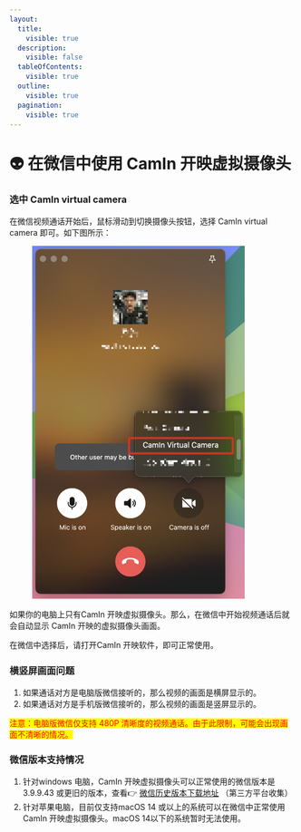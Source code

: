 ```yaml
---
layout:
  title:
    visible: true
  description:
    visible: false
  tableOfContents:
    visible: true
  outline:
    visible: true
  pagination:
    visible: true
---
```


# 👽 在微信中使用 CamIn 开映虚拟摄像头

### 选中 CamIn virtual camera

在微信视频通话开始后，鼠标滑动到切换摄像头按钮，选择 CamIn virtual camera 即可。如下图所示：

<figure><img src="../../.gitbook/assets/image (60).png" alt="wechatcall" width="375"><figcaption></figcaption></figure>

如果你的电脑上只有CamIn 开映虚拟摄像头。那么，在微信中开始视频通话后就会自动显示 CamIn 开映的虚拟摄像头画面。

在微信中选择后，请打开CamIn 开映软件，即可正常使用。

### 横竖屏画面问题

1. 如果通话对方是电脑版微信接听的，那么视频的画面是横屏显示的。
2. 如果通话对方是手机版微信接听的，那么视频的画面是竖屏显示的。

<mark style="color:red;">注意：电脑版微信仅支持 480P 清晰度的视频通话。由于此限制，可能会出现画面不清晰的情况。</mark>

### 微信版本支持情况

1. 针对windows 电脑，CamIn 开映虚拟摄像头可以正常使用的微信版本是 3.9.9.43 或更旧的版本，查看👉 [微信历史版本下载地址](https://gitee.com/QQ927919732/wechat-version-history#wechat-version-history) （第三方平台收集）
2. 针对苹果电脑，目前仅支持macOS 14 或以上的系统可以在微信中正常使用 CamIn 开映虚拟摄像头。macOS 14以下的系统暂时无法使用。

